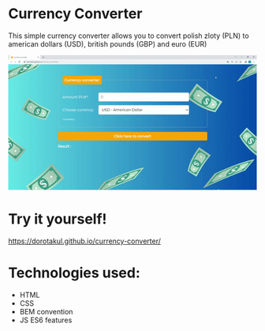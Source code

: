 # Currency Converter
This simple currency converter allows you to convert polish zloty (PLN) to american dollars (USD), british pounds (GBP) and euro (EUR)

![](https://github.com/DorotaKul/currency-converter/blob/main/images/currency.gif?raw=true)
# Try it yourself!
https://dorotakul.github.io/currency-converter/

# Technologies used:
- HTML
- CSS
- BEM convention
- JS ES6 features
